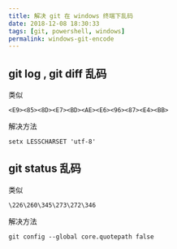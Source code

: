 ```yaml
---
title: 解决 git 在 windows 终端下乱码
date: 2018-12-08 18:30:33
tags: [git, powershell, windows]
permalink: windows-git-encode
---
```

## git log , git diff 乱码
类似
```
<E9><85><8D><E7><BD><AE><E6><96><87><E4><BB>
```
解决方法
```
setx LESSCHARSET 'utf-8'
```

## git status 乱码
类似
```
\226\260\345\273\272\346
```
解决方法
```
git config --global core.quotepath false
```



